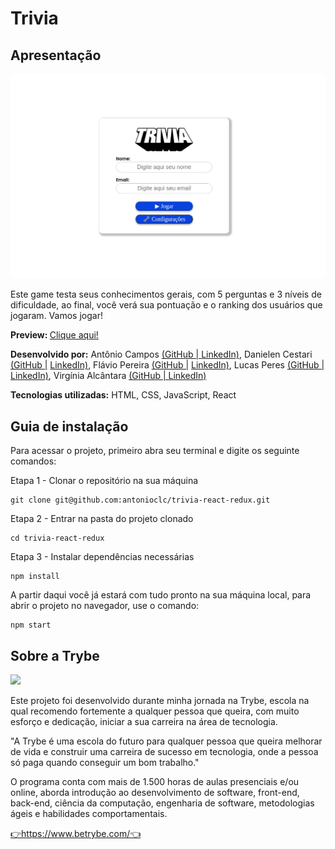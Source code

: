 <h1>Trivia</h1>
<h2>Apresentação</h2>
<img src="https://github.com/antonioclc/trivia-react-redux/blob/main/public/trivia-login.png?raw=true">
<p>Este game testa seus conhecimentos gerais, com 5 perguntas e 3 níveis de dificuldade, ao final, você verá sua pontuação e o ranking dos usuários que jogaram. Vamos jogar!</p>
<p><strong>Preview: </strong><a href="https://antonioclc.github.io/trivia-react-redux/">Clique aqui!</a></p>
<p><strong>Desenvolvido por:</strong> Antônio Campos
	<a  href="https://github.com/antonioclc"  target="_blank"  		rel="noreferrer">(GitHub |
	</a> 
	<a  href="https://www.linkedin.com/in/ant%C3%B4nio-campos/"  target="_blank"  rel="noreferrer">LinkedIn)</a>, 
	Danielen Cestari
	<a  href="https://github.com/danielencestari"  target="_blank"  		rel="noreferrer">(GitHub |</a> 
	<a  href="https://www.linkedin.com/in/danielencnunes"  target="_blank"  rel="noreferrer">LinkedIn)</a>,
   Flávio Pereira
	<a  href="https://github.com/fpdsjr"  target="_blank"  		rel="noreferrer">(GitHub |</a> 
	<a  href="https://www.linkedin.com/in/flaviopdsjr"  target="_blank"  rel="noreferrer">LinkedIn)</a>,
	Lucas Peres
	<a  href="https://github.com/lperess"  target="_blank"  		rel="noreferrer">(GitHub |</a> 
	<a  href="https://www.linkedin.com/in/lucas-laboissiere"  target="_blank"  rel="noreferrer">LinkedIn)</a>,
	Virgínia Alcântara
	<a  href="https://github.com/vihvasc"  target="_blank"  		rel="noreferrer">(GitHub |
	</a> 
	<a  href="https://www.linkedin.com/in/vihvasc/"  target="_blank"  rel="noreferrer">LinkedIn)	
	</a>
	
</p>
<p><strong>Tecnologias utilizadas:</strong> HTML, CSS, JavaScript, React</p>
<h2>Guia de instalação</h2>
<p>Para acessar o projeto, primeiro abra seu terminal e digite os seguinte comandos:</p>
Etapa 1 - Clonar o repositório na sua máquina

    git clone git@github.com:antonioclc/trivia-react-redux.git

Etapa 2 - Entrar na pasta do projeto clonado

    cd trivia-react-redux

Etapa 3 - Instalar dependências necessárias

    npm install
A partir daqui você já estará com tudo pronto na sua máquina local, para abrir o projeto no navegador, use o comando:

    npm start

<h2>Sobre a Trybe</h2>
<img src="https://media-exp1.licdn.com/dms/image/C4E16AQEsqcF3dviA-A/profile-displaybackgroundimage-shrink_200_800/0/1628693865181?e=1644451200&v=beta&t=fcNz6iiGqar2iOL5cMPsFTl3Vt0p9yFf1an7viCg6cU" />
<p>Este projeto foi desenvolvido durante minha jornada na Trybe, escola na qual recomendo fortemente a qualquer pessoa que queira, com muito esforço e dedicação, iniciar a sua carreira na área de tecnologia.</p>
<p>"A Trybe é uma escola do futuro para qualquer pessoa que queira melhorar de vida e construir uma carreira de sucesso em tecnologia, onde a pessoa só paga quando conseguir um bom trabalho."</p>
<p>O programa conta com mais de 1.500 horas de aulas presenciais e/ou online, aborda introdução ao desenvolvimento de software, front-end, back-end, ciência da computação, engenharia de software, metodologias ágeis e habilidades comportamentais.</p>
<a  href="https://www.betrybe.com/"  target="_blank"  rel="noreferrer">👉https://www.betrybe.com/👈</a>
